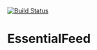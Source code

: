 [![Build Status](https://travis-ci.com/Meox92/EssentialFeed.svg?branch=master)](https://travis-ci.com/Meox92/EssentialFeed)
# EssentialFeed
